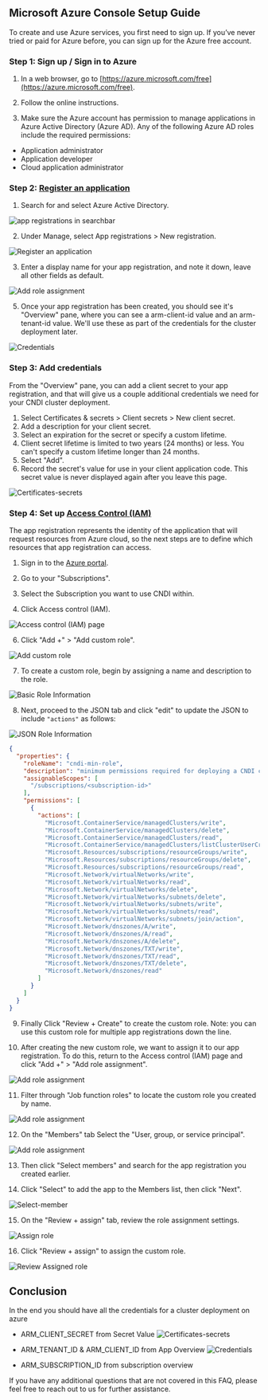 ## Microsoft Azure Console Setup Guide

To create and use Azure services, you first need to sign up. If you’ve never
tried or paid for Azure before, you can sign up for the Azure free account.

### Step 1: Sign up / Sign in to Azure

1. In a web browser, go to
   [https://azure.microsoft.com/free](https://azure.microsoft.com/free).

2. Follow the online instructions.

3. Make sure the Azure account has permission to manage applications in Azure
   Active Directory (Azure AD). Any of the following Azure AD roles include the
   required permissions:

- Application administrator
- Application developer
- Cloud application administrator

### Step 2: [Register an application](https://portal.azure.com/)

1. Search for and select Azure Active Directory.

![app registrations in searchbar](/docs/cloud-setup/azure/img/search-app-registrations.png)

2. Under Manage, select App registrations > New registration.

![Register an application](/docs/cloud-setup/azure/img/register-application-1.png)

3. Enter a display name for your app registration, and note it down, leave all
   other fields as default.

![Add role assignment](/docs/cloud-setup/azure/img/register-application-2.png)

5. Once your app registration has been created, you should see it's "Overview"
   pane, where you can see a arm-client-id value and an arm-tenant-id value.
   We'll use these as part of the credentials for the cluster deployment later.

![Credentials](/docs/cloud-setup/azure/img/register-application-3.png)

### Step 3: Add credentials

From the "Overview" pane, you can add a client secret to your app registration,
and that will give us a couple additional credentials we need for your CNDI
cluster deployment.

1. Select Certificates & secrets > Client secrets > New client secret.
2. Add a description for your client secret.
3. Select an expiration for the secret or specify a custom lifetime.
4. Client secret lifetime is limited to two years (24 months) or less. You can't
   specify a custom lifetime longer than 24 months.
5. Select "Add".
6. Record the secret's value for use in your client application code. This
   secret value is never displayed again after you leave this page.

![Certificates-secrets](/docs/cloud-setup/azure/img/certificates-secrets.png)

### Step 4: Set up [Access Control (IAM)](https://docs.microsoft.com/en-us/azure/role-based-access-control/role-assignments-portal?tabs=current)

The app registration represents the identity of the application that will
request resources from Azure cloud, so the next steps are to define which
resources that app registration can access.

1. Sign in to the [Azure portal](https://portal.azure.com/).

2. Go to your "Subscriptions".

3. Select the Subscription you want to use CNDI within.

4. Click Access control (IAM).

![Access control (IAM) page](/docs/cloud-setup/azure/img/sub-access-control.png)

6. Click "Add +" > "Add custom role".

![Add custom role](/docs/cloud-setup/azure/img/add-custom-role-button.png)

7. To create a custom role, begin by assigning a name and description to the
   role.

![Basic Role Information](/docs/cloud-setup/azure/img/custom-role-basic-tab.png)

8. Next, proceed to the JSON tab and click "edit" to update the JSON to include
   `"actions"` as follows:

![JSON Role Information](/docs/cloud-setup/azure/img/custom-role-json-tab.png)

```json
{
  "properties": {
    "roleName": "cndi-min-role",
    "description": "minimum permissions required for deploying a CNDI cluster to AKS",
    "assignableScopes": [
      "/subscriptions/<subscription-id>"
    ],
    "permissions": [
      {
        "actions": [
          "Microsoft.ContainerService/managedClusters/write",
          "Microsoft.ContainerService/managedClusters/delete",
          "Microsoft.ContainerService/managedClusters/read",
          "Microsoft.ContainerService/managedClusters/listClusterUserCredential/action",
          "Microsoft.Resources/subscriptions/resourceGroups/write",
          "Microsoft.Resources/subscriptions/resourceGroups/delete",
          "Microsoft.Resources/subscriptions/resourceGroups/read",
          "Microsoft.Network/virtualNetworks/write",
          "Microsoft.Network/virtualNetworks/read",
          "Microsoft.Network/virtualNetworks/delete",
          "Microsoft.Network/virtualNetworks/subnets/delete",
          "Microsoft.Network/virtualNetworks/subnets/write",
          "Microsoft.Network/virtualNetworks/subnets/read",
          "Microsoft.Network/virtualNetworks/subnets/join/action",
          "Microsoft.Network/dnszones/A/write",
          "Microsoft.Network/dnszones/A/read",
          "Microsoft.Network/dnszones/A/delete",
          "Microsoft.Network/dnszones/TXT/write",
          "Microsoft.Network/dnszones/TXT/read",
          "Microsoft.Network/dnszones/TXT/delete",
          "Microsoft.Network/dnszones/read"
        ]
      }
    ]
  }
}
```

9. Finally Click "Review + Create" to create the custom role. Note: you can use
   this custom role for multiple app registrations down the line.

10. After creating the new custom role, we want to assign it to our app
    registration. To do this, return to the Access control (IAM) page and click
    "Add +" > "Add role assignment".

![Add role assignment](/docs/cloud-setup/azure/img/add-role-assignment-menu.png)

11. Filter through "Job function roles" to locate the custom role you created by
    name.

![Add role assignment](/docs/cloud-setup/azure/img/add-role-assignment-custom.png)

12. On the "Members" tab Select the "User, group, or service principal".

![Add role assignment](/docs/cloud-setup/azure/img/members.png)

13. Then click "Select members" and search for the app registration you created
    earlier.

14. Click "Select" to add the app to the Members list, then click "Next".

![Select-member](/docs/cloud-setup/azure/img/select-members.png)

15. On the "Review + assign" tab, review the role assignment settings.

![Assign role](/docs/cloud-setup/azure/img/review-assign.png)

16. Click "Review + assign" to assign the custom role.

![Review Assigned role](/docs/cloud-setup/azure/img/r-role-assignments.png)

## Conclusion

In the end you should have all the credentials for a cluster deployment on azure

- ARM_CLIENT_SECRET from Secret Value
  ![Certificates-secrets](/docs/cloud-setup/azure/img/certificates-secrets.png)

- ARM_TENANT_ID & ARM_CLIENT_ID from App Overview
  ![Credentials](/docs/cloud-setup/azure/img/register-application-3.png)

- ARM_SUBSCRIPTION_ID from subscription overview

If you have any additional questions that are not covered in this FAQ, please
feel free to reach out to us for further assistance.
